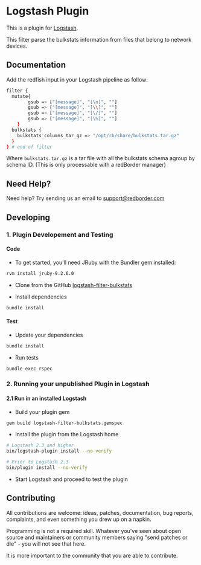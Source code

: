 # Logstash Plugin

This is a plugin for [Logstash](https://github.com/elastic/logstash).

This filter parse the bulkstats information from files that belong to network devices.

## Documentation

Add the redfish input in your Logstash pipeline as follow:

```sh
filter {
  mutate{
        gsub => ["[message]", "[\n]", ""]
        gsub => ["[message]", "[\\]", ""]
        gsub => ["[message]", "[\/]", ""]
        gsub => ["[message]", "[\%]", ""]
    }
  bulkstats {
    bulkstats_columns_tar_gz => "/opt/rb/share/bulkstats.tar.gz"
  }
} # end of filter 
```

Where `bulkstats.tar.gz` is a tar file with all the bulkstats schema agroup by schema ID. (This is only processable with a redBorder manager)

## Need Help?

Need help? Try sending us an email to support@redborder.com

## Developing

### 1. Plugin Developement and Testing

#### Code
- To get started, you'll need JRuby with the Bundler gem installed:
```sh 
rvm install jruby-9.2.6.0
```

- Clone from the GitHub [logstash-filter-bulkstats](https://github.com/redBorder/logstash-filter-bulkstats)

- Install dependencies
```sh
bundle install
```

#### Test

- Update your dependencies

```sh
bundle install
```

- Run tests

```sh
bundle exec rspec
```

### 2. Running your unpublished Plugin in Logstash

#### 2.1 Run in an installed Logstash

- Build your plugin gem
```sh
gem build logstash-filter-bulkstats.gemspec
```
- Install the plugin from the Logstash home
```sh
# Logstash 2.3 and higher
bin/logstash-plugin install --no-verify

# Prior to Logstash 2.3
bin/plugin install --no-verify

```
- Start Logstash and proceed to test the plugin

## Contributing

All contributions are welcome: ideas, patches, documentation, bug reports, complaints, and even something you drew up on a napkin.

Programming is not a required skill. Whatever you've seen about open source and maintainers or community members  saying "send patches or die" - you will not see that here.

It is more important to the community that you are able to contribute.